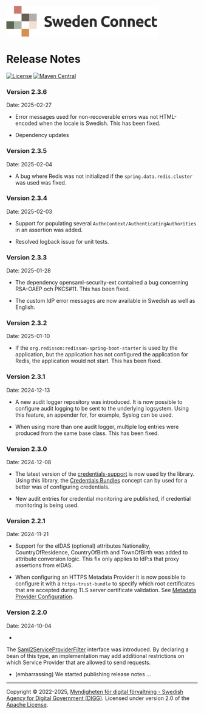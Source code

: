 ![Logo](images/sweden-connect.png)

# Release Notes

[![License](https://img.shields.io/badge/License-Apache%202.0-blue.svg)](https://opensource.org/licenses/Apache-2.0) [![Maven Central](https://maven-badges.herokuapp.com/maven-central/se.swedenconnect.spring.saml.idp/spring-saml-idp/badge.svg)](https://maven-badges.herokuapp.com/maven-central/se.swedenconnect.spring.saml.idp/spring-saml-idp)

### Version 2.3.6

Date: 2025-02-27

- Error messages used for non-recoverable errors was not HTML-encoded when the locale is Swedish. This has been fixed.

- Dependency updates

### Version 2.3.5

Date: 2025-02-04

- A bug where Redis was not initialized if the `spring.data.redis.cluster` was used was fixed.

### Version 2.3.4

Date: 2025-02-03

- Support for populating several `AuthnContext/AuthenticatingAuthorities` in an assertion was added.

- Resolved logback issue for unit tests.

### Version 2.3.3

Date: 2025-01-28

- The dependency opensaml-security-ext contained a bug concerning RSA-OAEP och PKCS#11. This has been fixed.

- The custom IdP error messages are now available in Swedish as well as English.

### Version 2.3.2

Date: 2025-01-10

- If the `org.redisson:redisson-spring-boot-starter` is used by the application, but the application has not configured the application for Redis, the application would not start. This has been fixed.

### Version 2.3.1

Date: 2024-12-13

- A new audit logger repository was introduced. It is now possible to configure audit logging to be sent to the underlying logsystem. Using this feature, an appender for, for example, Syslog can be used.

- When using more than one audit logger, multiple log entries were produced from the same base class. This has been fixed.

### Version 2.3.0

Date: 2024-12-08

- The latest version of the [credentials-support](https://docs.swedenconnect.se/credentials-support/) is now used by the library. Using this library, the [Credentials Bundles](https://docs.swedenconnect.se/credentials-support/#the-bundles-concept) concept can by used for a better was of configuring credentials.

- New audit entries for credential monitoring are published, if credential monitoring is being used.

### Version 2.2.1

Date: 2024-11-21

- Support for the eIDAS (optional) attributes Nationality, CountryOfResidence, CountryOfBirth and TownOfBirth was added to attribute conversion logic. This fix only applies to IdP:s that proxy assertions from eIDAS.

- When configuring an HTTPS Metadata Provider it is now possible to configure it with a `https-trust-bundle` to specify which root certificates that are accepted during TLS server certificate validation. See [Metadata Provider Configuration](https://docs.swedenconnect.se/saml-identity-provider/configuration.html#metadata-provider-configuration).

### Version 2.2.0

Date: 2024-10-04

-

The [Saml2ServiceProviderFilter](https://github.com/swedenconnect/saml-identity-provider/blob/main/saml-identity-provider/src/main/java/se/swedenconnect/spring/saml/idp/authnrequest/Saml2ServiceProviderFilter.java) interface was introduced. By declaring a bean of this type, an implementation may add additional restrictions on which Service Provider that are allowed to send requests.

- (embarrassing) We started publishing release notes ...

----

Copyright &copy;
2022-2025, [Myndigheten för digital förvaltning - Swedish Agency for Digital Government (DIGG)](http://www.digg.se).
Licensed under version 2.0 of the [Apache License](http://www.apache.org/licenses/LICENSE-2.0).
